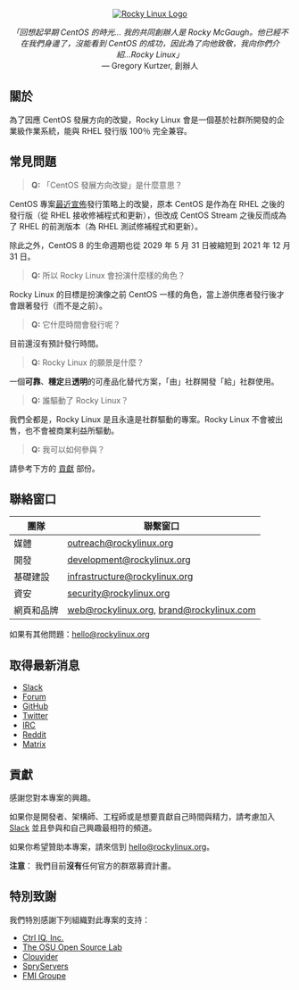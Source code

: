 <p align="center">
<a href="https://rockylinux.org/">
<img src="https://media.githubusercontent.com/media/rocky-linux/branding/main/logo-text-light%402x.png" alt="Rocky Linux Logo">
</a>
</p>

<p align="center">
<i>「回想起早期 CentOS 的時光... 我的共同創辦人是 Rocky McGaugh。他已經不在我們身邊了，沒能看到 CentOS 的成功，因此為了向他致敬，我向你們介紹...Rocky Linux」</i><br>
— Gregory Kurtzer, 創辦人
</p>

## 關於

為了因應 CentOS 發展方向的改變，Rocky Linux 會是一個基於社群所開發的企業級作業系統，能與 RHEL 發行版 100％ 完全兼容。

## 常見問題

> **Q:** 「CentOS 發展方向改變」是什麼意思？

CentOS 專案[最近宣佈](https://blog.centos.org/2020/12/future-is-centos-stream/)發行策略上的改變，原本 CentOS 是作為在 RHEL 之後的發行版（從 RHEL 接收修補程式和更新），但改成 CentOS Stream 之後反而成為了 RHEL 的前測版本（為 RHEL 測試修補程式和更新）。

除此之外，CentOS 8 的生命週期也從 2029 年 5 月 31 日被縮短到 2021 年 12 月 31 日。

> **Q:** 所以 Rocky Linux 會扮演什麼樣的角色？

Rocky Linux 的目標是扮演像之前 CentOS 一樣的角色，當上游供應者發行後才會跟著發行（而不是之前）。

> **Q:** 它什麼時間會發行呢？

目前還沒有預計發行時間。

> **Q:** Rocky Linux 的願景是什麼？

一個**可靠**、**穩定**且**透明**的可產品化替代方案，「由」社群開發「給」社群使用。

> **Q:** 誰驅動了 Rocky Linux？

我們全都是，Rocky Linux 是且永遠是社群驅動的專案。Rocky Linux 不會被出售，也不會被商業利益所驅動。

> **Q:** 我可以如何參與？

請參考下方的 [貢獻](#貢獻) 部份。

## 聯絡窗口

| 團隊                          | 聯繫窗口                                  |
|-------------------------------|-------------------------------------------|
| 媒體                          | outreach@rockylinux.org                   |
| 開發                          | development@rockylinux.org                |
| 基礎建設                      | infrastructure@rockylinux.org             |
| 資安                          | security@rockylinux.org                   |
| 網頁和品牌                    | web@rockylinux.org, brand@rockylinux.com  |

如果有其他問題：hello@rockylinux.org

## 取得最新消息

* [Slack](https://join.slack.com/t/hpcng/shared_invite/zt-k29vv4ab-yj1ksbHK_ZkXYi6HGtTYfw)
* [Forum](https://forums.rockylinux.org/)
* [GitHub](https://github.com/rocky-linux/)
* [Twitter](https://twitter.com/rocky_linux)
* [IRC](https://webchat.freenode.net/?channels=rockylinux)
* [Reddit](https://www.reddit.com/r/RockyLinux)
* [Matrix](https://matrix.to/#/+rockylinux:matrix.org)

## 貢獻

感謝您對本專案的興趣。

如果你是開發者、架構師、工程師或是想要貢獻自己時間與精力，請考慮加入 [Slack](https://join.slack.com/t/hpcng/shared_invite/zt-k29vv4ab-yj1ksbHK_ZkXYi6HGtTYfw) 並且參與和自己興趣最相符的頻道。

如果你希望贊助本專案，請來信到 hello@rockylinux.org。

**注意**： 我們目前**沒有**任何官方的群眾募資計畫。

## 特別致謝

我們特別感謝下列組織對此專案的支持：
* [Ctrl IQ, Inc.](https://www.ctrl-cmd.com)
* [The OSU Open Source Lab](https://osuosl.org/)
* [Clouvider](https://www.clouvider.co.uk/)
* [SpryServers](https://www.spryservers.net/)
* [FMI Groupe](https://www.fmi.fr/)
